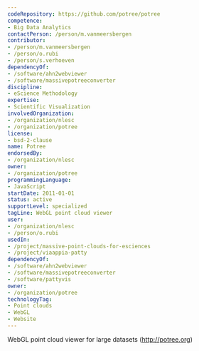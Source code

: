 ```yaml
---
codeRepository: https://github.com/potree/potree
competence:
- Big Data Analytics
contactPerson: /person/m.vanmeersbergen
contributor:
- /person/m.vanmeersbergen
- /person/o.rubi
- /person/s.verhoeven
dependencyOf:
- /software/ahn2webviewer
- /software/massivepotreeconverter
discipline:
- eScience Methodology
expertise:
- Scientific Visualization
involvedOrganization:
- /organization/nlesc
- /organization/potree
license:
- bsd-2-clause
name: Potree
endorsedBy:
- /organization/nlesc
owner:
- /organization/potree
programmingLanguage:
- JavaScript
startDate: 2011-01-01
status: active
supportLevel: specialized
tagLine: WebGL point cloud viewer
user:
- /organization/nlesc
- /person/o.rubi
usedIn:
- /project/massive-point-clouds-for-esciences
- /project/viaappia-patty
dependencyOf:
- /software/ahn2webviewer
- /software/massivepotreeconverter
- /software/pattyvis
owner:
- /organization/potree
technologyTag:
- Point clouds
- WebGL
- Website
---
```

WebGL point cloud viewer for large datasets (<http://potree.org>)
